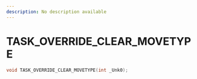 ```yaml
---
description: No description available 
---
```


# TASK_OVERRIDE_CLEAR_MOVETYPE

```cpp
void TASK_OVERRIDE_CLEAR_MOVETYPE(int _Unk0);
```